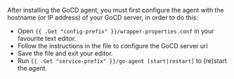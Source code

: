 After installing the GoCD agent, you must first configure the agent with the hostname (or IP address) of your GoCD server, in order to do this:

- Open `{{ .Get "config-prefix" }}/wrapper-properties.conf` in your favourite text editor.
- Follow the instructions in the file to configure the GoCD server url
- Save the file and exit your editor.
- Run `{{ .Get "service-prefix" }}/go-agent [start|restart]` to (re)start the agent.
